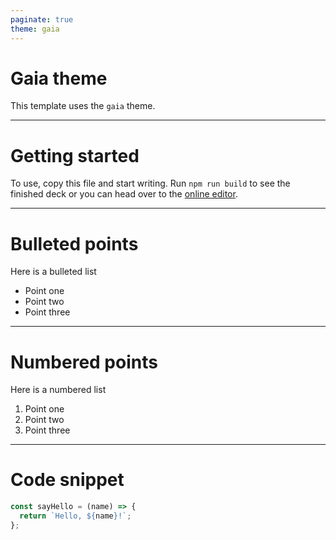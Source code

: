 ```yaml
---
paginate: true
theme: gaia
---
```


# Gaia theme

This template uses the `gaia` theme.

---

# Getting started

To use, copy this file and start writing. Run `npm run build` to see the finished deck or you can head over to the [online editor](https://web.marp.app/).

---

# Bulleted points

Here is a bulleted list

- Point one
- Point two
- Point three

---

# Numbered points

Here is a numbered list

1. Point one
1. Point two
1. Point three

---

# Code snippet

```js
const sayHello = (name) => {
  return `Hello, ${name}!`;
};
```
